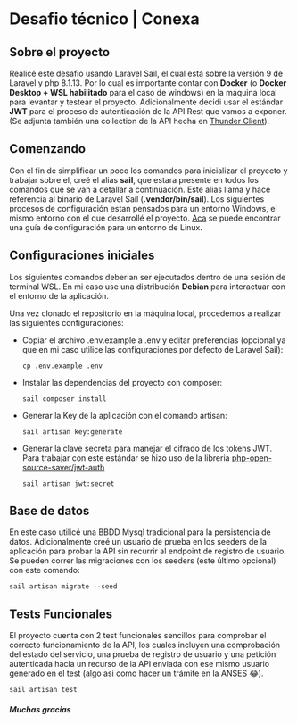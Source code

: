 # Desafio técnico | Conexa

## Sobre el proyecto
Realicé este desafio usando Laravel Sail, el cual está sobre la versión 9 de Laravel y php 8.1.13. Por lo cual es importante contar con **Docker** (o **Docker Desktop + WSL habilitado** para el caso de windows) en la máquina local para levantar y testear el proyecto. Adicionalmente decidi usar el estándar **JWT** para el proceso de autenticación de la API Rest que vamos a exponer.(Se adjunta también una collection de la API hecha en [Thunder Client](https://www.thunderclient.com/)).

## Comenzando

Con el fin de simplificar un poco los comandos para inicializar el proyecto y trabajar sobre el, creé el alias **sail**, que estara presente en todos los comandos que se van a detallar a continuación. Este alias llama y hace referencia al binario de Laravel Sail (**.vendor/bin/sail**). Los siguientes procesos de configuración estan pensados para un entorno Windows, el mismo entorno con el que desarrollé el proyecto. [Aca](https://www.webune.com/forums/wepyap.html) se puede encontrar una guía de configuración para un entorno de Linux.  

## Configuraciones iniciales

Los siguientes comandos deberian ser ejecutados dentro de una sesión de terminal WSL. En mi caso use una distribución **Debian** para interactuar con el entorno de la aplicación.

Una vez clonado el repositorio en la máquina local, procedemos a realizar las siguientes configuraciones:

* Copiar el archivo .env.example a .env y editar preferencias (opcional ya que en mi caso utilice las configuraciones por defecto de Laravel Sail):

    ```cp .env.example .env```

* Instalar las dependencias del proyecto con composer:

    ```sail composer install```

* Generar la Key de la aplicación con el comando artisan:

    ``` sail artisan key:generate ```

* Generar la clave secreta para manejar el cifrado de los tokens JWT. Para trabajar con este estándar se hizo uso de la libreria [php-open-source-saver/jwt-auth](https://github.com/PHP-Open-Source-Saver/jwt-auth)

    `sail artisan jwt:secret`

## Base de datos

En este caso utilicé una BBDD Mysql tradicional para la persistencia de datos. Adicionalmente creé un usuario de prueba en los seeders de la aplicación para probar la API sin recurrir al endpoint de registro de usuario. Se pueden correr las migraciones con los seeders (este último opcional) con este comando:

    sail artisan migrate --seed

## Tests Funcionales

El proyecto cuenta con 2 test funcionales sencillos para comprobar el correcto funcionamiento de la API, los cuales incluyen una comprobación del estado del servicio, una prueba de registro de usuario y una petición autenticada hacia un recurso de la API enviada con ese mismo usuario generado en el test (algo asi como hacer un trámite en la ANSES 😂).

    sail artisan test


##### Muchas gracias 
    





